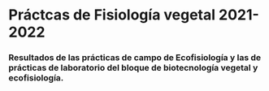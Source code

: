 # **Práctcas de Fisiología vegetal 2021-2022** 

### Resultados de las prácticas de campo de Ecofisiología y las de prácticas de laboratorio del bloque de biotecnología vegetal y ecofisiología. 
